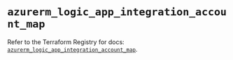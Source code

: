 # `azurerm_logic_app_integration_account_map`

Refer to the Terraform Registry for docs: [`azurerm_logic_app_integration_account_map`](https://registry.terraform.io/providers/hashicorp/azurerm/3.111.0/docs/resources/logic_app_integration_account_map).
